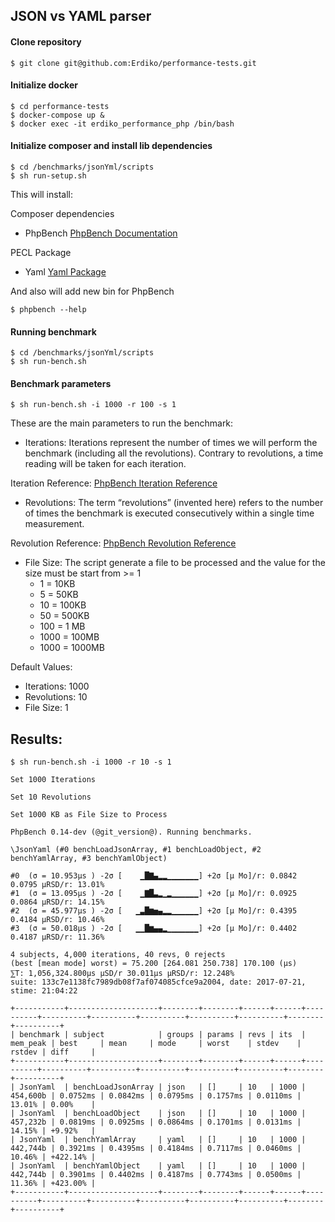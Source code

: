 ## JSON vs YAML parser

#### Clone repository
```
$ git clone git@github.com:Erdiko/performance-tests.git
```

#### Initialize docker
```
$ cd performance-tests
$ docker-compose up &
$ docker exec -it erdiko_performance_php /bin/bash
```

#### Initialize composer and install lib dependencies

```
$ cd /benchmarks/jsonYml/scripts
$ sh run-setup.sh
```

This will install:

Composer dependencies
  - PhpBench [PhpBench Documentation](http://phpbench.readthedocs.io/en/latest/index.html)

PECL Package
 - Yaml [Yaml Package](https://pecl.php.net/package/yaml)

And also will add new bin for PhpBench
```
$ phpbench --help
```

#### Running benchmark

```
$ cd /benchmarks/jsonYml/scripts
$ sh run-bench.sh
```

#### Benchmark parameters

```
$ sh run-bench.sh -i 1000 -r 100 -s 1
```

These are the main parameters to run the benchmark:

 - Iterations: Iterations represent the number of times we will perform the benchmark (including all the revolutions). Contrary to revolutions, a time reading will be taken for each iteration.

Iteration Reference: [PhpBench Iteration Reference](http://phpbench.readthedocs.io/en/latest/writing-benchmarks.html#verifying-and-improving-stability-iterations)

 - Revolutions: The term “revolutions” (invented here) refers to the number of times the benchmark is executed consecutively within a single time measurement.

Revolution Reference: [PhpBench Revolution Reference](http://phpbench.readthedocs.io/en/latest/writing-benchmarks.html#improving-precision-revolutions)

 - File Size: The script generate a file to be processed  and the value for the size must be start from >= 1
   * 1 = 10KB
   * 5 = 50KB
   * 10 = 100KB
   * 50 = 500KB
   * 100 = 1 MB
   * 1000 = 100MB
   * 1000 = 1000MB

Default Values:
 - Iterations: 1000
 - Revolutions: 10
 - File Size: 1

## Results:
 
```
$ sh run-bench.sh -i 1000 -r 10 -s 1
 
Set 1000 Iterations
 
Set 10 Revolutions
 
Set 1000 KB as File Size to Process
 
PhpBench 0.14-dev (@git_version@). Running benchmarks.
 
\JsonYaml (#0 benchLoadJsonArray, #1 benchLoadObject, #2 benchYamlArray, #3 benchYamlObject)
 
#0  (σ = 10.953μs ) -2σ [    ▁█▇▄▂▂▁▁▁▁▁▁▁] +2σ [μ Mo]/r: 0.0842 0.0795 μRSD/r: 13.01%
#1  (σ = 13.095μs ) -2σ [    ▁▇█▃▂▁▂▁▁▁▁▁▁] +2σ [μ Mo]/r: 0.0925 0.0864 μRSD/r: 14.15%
#2  (σ = 45.977μs ) -2σ [   ▁▃█▆▅▄▂▂▁▁▁▁▁▁] +2σ [μ Mo]/r: 0.4395 0.4184 μRSD/r: 10.46%
#3  (σ = 50.018μs ) -2σ [   ▁▁█▆▄▄▂▁▁▁▁▁▁▁] +2σ [μ Mo]/r: 0.4402 0.4187 μRSD/r: 11.36%
 
4 subjects, 4,000 iterations, 40 revs, 0 rejects
(best [mean mode] worst) = 75.200 [264.081 250.738] 170.100 (μs)
⅀T: 1,056,324.800μs μSD/r 30.011μs μRSD/r: 12.248%
suite: 133c7e1138fc7989db08f7af074085cfce9a2004, date: 2017-07-21, stime: 21:04:22
 
+-----------+--------------------+--------+--------+------+------+----------+----------+----------+----------+----------+----------+--------+----------+
| benchmark | subject            | groups | params | revs | its  | mem_peak | best     | mean     | mode     | worst    | stdev    | rstdev | diff     |
+-----------+--------------------+--------+--------+------+------+----------+----------+----------+----------+----------+----------+--------+----------+
| JsonYaml  | benchLoadJsonArray | json   | []     | 10   | 1000 | 454,600b | 0.0752ms | 0.0842ms | 0.0795ms | 0.1757ms | 0.0110ms | 13.01% | 0.00%    |
| JsonYaml  | benchLoadObject    | json   | []     | 10   | 1000 | 457,232b | 0.0819ms | 0.0925ms | 0.0864ms | 0.1701ms | 0.0131ms | 14.15% | +9.92%   |
| JsonYaml  | benchYamlArray     | yaml   | []     | 10   | 1000 | 442,744b | 0.3921ms | 0.4395ms | 0.4184ms | 0.7117ms | 0.0460ms | 10.46% | +422.14% |
| JsonYaml  | benchYamlObject    | yaml   | []     | 10   | 1000 | 442,744b | 0.3901ms | 0.4402ms | 0.4187ms | 0.7743ms | 0.0500ms | 11.36% | +423.00% |
+-----------+--------------------+--------+--------+------+------+----------+----------+----------+----------+----------+----------+--------+----------+

```